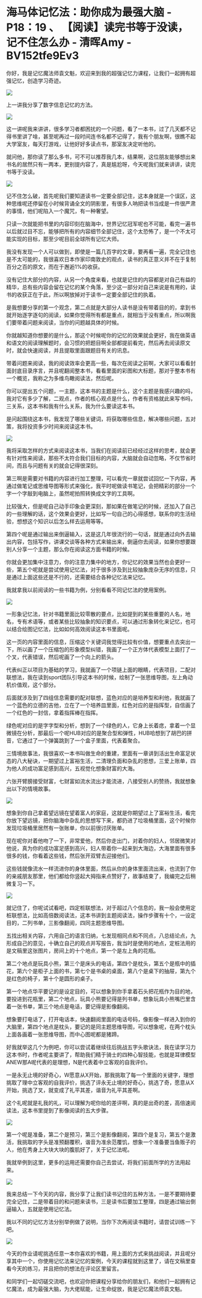 # 海马体记忆法：助你成为最强大脑 - P18：19 、 【阅读】读完书等于没读，记不住怎么办 - 清晖Amy - BV152tfe9Ev3

你好，我是记忆魔法师袁文魁，欢迎来到我的超强记忆力课程，让我们一起拥有超强记忆，创造学习奇迹。

![](img/67f6d8ae30f8f6b11e8ace1824b117b8_1.png)

上一讲我分享了数字信息记忆的方法。

![](img/67f6d8ae30f8f6b11e8ace1824b117b8_3.png)

这一讲呢我来讲讲，很多学习者都困扰的一个问题，看了一本书，过了几天都不记得书里讲了啥，甚至呢再过一段时间连书名都不记得了，我有个朋友啊，很瞧不起大学室友，每天打游戏，让他好好多读点书，那室友决定听他的。

就问他，那你读了那么多书，可不可以推荐我几本，结果啊，这位朋友能够想出来书名的居然只有一两本，更别提内容了，真是尴尬呀，今天呢我们就来讲讲，读完书等于没读。



![](img/67f6d8ae30f8f6b11e8ace1824b117b8_5.png)

记不住怎么破，首先呢我们要知道读书一定要全部记住，这本身就是一个误区，这种思维呢还停留在小时候背诵全文的阴影里，有很多人呐把读书当成是一件很严肃的事情，他们呢陷入一个魔咒，有一种奢望。

只读一次就能把书里的内容印刻在脑海中，世界记忆冠军呢也不可能，看完一遍书以后就过目不忘，能够把所有的内容细节全部记住，这个太恐怖了，是一个不太可能实现的目标，那至少呢目前全球所有记忆大师。

我没有发现一个人可以做到，即使是一篇几百字的文章，要再看一遍，完全记住也是不太可能的，我很喜欢日本作家印南敦史的观点，读书的真正意义并不在于复制百分之百的原文，而在于邂逅1%的收获。

没有记住大部分的内容，从另一个角度来看，也就是记住的内容都是对自己有益的精华，总有些内容会留在记忆的某个角落，至少这一部分对自己来说是有用的，读书的收获正在于此，所以啊放掉对于读书一定要全部记住的执着。

是我想要分享的第一个观念，第二点就是大部分人读书是没有带着目的的，拿到书就开始逐字逐句的阅读，如果你觉得所有都是重点，就相当于没有重点，所以啊我们要带着问题来阅读，当你的问题越具体的时候。

你就越知道你想要的是什么，那这个时候呢你的记忆的效果就会更好，我在做英语和语文的阅读理解题时，会习惯的把题目啊全部都提前看完，然后再去阅读原文时，就会快速阅读，并且提取里面跟题目有关的讯息。

带着问题来阅读，我的阅读效率会更高一些，每次在阅读之前啊，大家可以看看封面封底目录序言，并且呢翻阅整本书，看看里面的彩图和大标题，那对于整本书有一个概览，我称之为多维鸟瞰阅读法，然后呢。

你可以提出五个问题，一主题，这本书的主题是什么，这个主题是我感兴趣的吗，我对它有多少了解，二观点，作者的核心观点是什么，作者有资格就此来写书吗，三关系，这本书和我有什么关系，我为什么要读这本书。

是问起围绕这本书，我发现了哪些关键词，将获取哪些信息，解决哪些问题，五对策，我将投资多少时间来阅读这本书。



![](img/67f6d8ae30f8f6b11e8ace1824b117b8_7.png)

我将采取怎样的方式来阅读这本书，当我们在阅读前已经经过这样的思考，就会更有针对性来阅读，那些不太符合我们目标的内容，大脑就会自动忽略，不仅节省时间，而且与问题有关的就会记得很深刻。

第三啊是需要对书籍的内容进行加工整理，可以看完一章就尝试回忆一下内容，再通过做笔记或思维导图等形式来强化，我平时呢做读书笔记，会把精彩的部分一个字一个字敲到电脑上，虽然呢拍照转换成文字的工具啊。

比较强大，但是呢自己动手印象会更深刻，那如果在做笔记的时候，还加入了自己的一些理解的话，这个效果会更好，比如写一句自己的心得感想，联系你的生活经验，想想这个知识以后怎么样去运用等等。

第四个呢是通过输出来倒逼输入，这是这几年很流行的一句话，就是通过向外去输出内容，包括写作，讲课交谈等各种方式来输出来，倒逼你去阅读，如果你想要跟别人分享一个主题，那么你在阅读这方面书籍的时候。

你就会更加集中注意力，你的注意力集中的地方，你记忆的效果当然也会更好一些，第五个呢就是尝试使用记忆法，对于很多涉及到比较抽象庞杂无序的信息，只是通过上面这些还是不行的，还需要结合各种记忆法来记忆。

我就拿我以前阅读的一些书籍为例，分别看看不同记忆法的使用案例。

![](img/67f6d8ae30f8f6b11e8ace1824b117b8_9.png)

一形象记忆法，针对书籍里面比较零散的要点，比如提到的某些重要的人名，地名，专有术语等，或者某些比较抽象的知识要点，可以通过形象转化来记忆，也可以结合绘图记忆法，比如如何高效阅读这本书里面呢。

这一页的内容里面的信息，压缩这个关键词我觉得比较有价值，想要重点去突出一下，所以画了一个压缩包的形象模型纠错，我画了一个正方体代表模型上面打了一个叉，代表错误，然后呢画了一个向上的箭头。

代表纠正以项目为基础的学习，我就画了一个项链上面的眼睛，代表项目，二配对联想法，我在读到sport团队引导这本书的时候，绘制了一张思维导图，左上角动机价值观，这个部分。

后面就涉及到了四组信息需要的配对联想，蓝色对应的是培养型和利他，我就画了一个蓝色的立德的吉他，立在了一个培养皿里面，红色对应的是指挥型，自信画了一个红色的一封信，拿着指挥棒在指挥。

绿色呢对应的是字字型和分析，想到了一个绿色的人，它身上长着痣，拿着一个显微镜在分析，那最后一个呢HUB对应的是聚合型和弹性，HUB哈想到了胡巴的拼音，它通过了一个弹簧跳到了一个盒子里面，代表着聚合。

三情境故事法，我很喜欢一本书叫做生命的重建，里面有一章讲到活出生命富足状态的八大秘诀，一期望过上富裕生活，二清理负面和杂乱的思想，三爱上账单，四为他人的成功富足感到高兴，五视觉化想象财富的大海。

六张开臂膀接受财富，七财富如流水流出才能流进，八接受别人的赞扬，我就想象出以下的情境故事。

![](img/67f6d8ae30f8f6b11e8ace1824b117b8_11.png)

想象到你自己拿着望远镜在望着富人的家庭，这就是你期望过上了富裕生活，看完你放下望远镜，把你脑海中杂乱的思想写下来，都扔进了垃圾桶里面，这个时候你发现垃圾桶里居然有一张账单，你以前很讨厌账单。

现在呢你对着他吻了一下，非常爱他，然后你走出门，对着你的妇人，邻居微笑对他说，真为你的成功富足感到高兴，妇人带着你一起来到大海边，大海里面有很多很多的钱，你看着这些钱，然后张开双臂去迎接他们。

这些钱就像流水一样流进你的身体里面，然后从你的身体里面流出来，也流到了你的亲戚朋友那里，他们都给你竖起大拇指来点赞好了，故事结束了，我编完之后稍微复习一下。



![](img/67f6d8ae30f8f6b11e8ace1824b117b8_13.png)

就记住了，你呢试试看吧，四定桩联想法，对于超过八个信息的，我一般会使用定桩联想法，比如高倍数阅读法，这本书讲到主题阅读法，操作步骤有十个，一设定目的，二列书单，三影像翻阅，四同主题思维导图。

五找出相关内容，六用自己的语言归纳，七发现相同点和不同点，八总结论点，九形成自己的意见，十确立自己的观点并写报告，我当时是使用的地点，定桩法用的是文稿里这张图片，房间上的十个地点，第一个是左上角的花瓶。

第二个地点是玩具小熊，第三个是床头的电话，第四个是枕头，第五个是瓶中的插花，第六个是柜子上面的书，第七个是书桌的桌面，第八个是桌下的抽屉，第九个是红色的椅子，第十个是圆形的桌子。

第一个地点华平要记的是设定目的，可以想象到你手拿着石头把花瓶作为目的地，要投进到花瓶里，第二个地点，玩具小熊要记得是列书单，想象玩具小熊嘴巴里含着一张书单，第三个地点是电话，要记得是影像翻阅。

想象要打电话了，打开电话本，快速翻阅里面的电话号码，像影像一样进入到你的大脑里，第四个地点是枕头，要记的是同主题思维导图，可以想象呢，在两个枕头上面各画着一张思维导图，而中心图呢都是猪蹄。

好我就举这几个为例吧，你可以尝试着继续往后挑战五字头歌诀法，我在读学习力这本书时，作者呢主要讲了，帮助我们精于骑士的四种心智技能，也就是耳律模型ANEW那A呢代表的是理想，N是代表着中立客观的自我评价。

一是永无止境的好奇心，W愿意从X开始，那我挑取了每一个里面的关键字，理想挑取了理中立客观的自我评价，挑选了评永无止境的好奇心，挑选了奇，愿意从X开始，挑选了叉，就变成了礼平其差，谐音为礼平其差啊。

这个礼呢就是礼我的礼，可以理解为呢你给的差评啊，真的是出奇的差，高倍速阅读法，这本书里提到了影像阅读的五大步骤。



![](img/67f6d8ae30f8f6b11e8ace1824b117b8_15.png)

第一个呢是准备，第二个是预习，第三个是影像翻阅，第四个是复习，第五个是激活，我挑取的字头是准预翻覆积，谐音为准余范覆饥，想象一个准备要当鱼贩子的人，他在秀身上大块大块的腹肌好了，关于记忆法呢。

我就举例到这里，更多的运用还需要你自己去尝试，将我们前面所学的方法用起来。

![](img/67f6d8ae30f8f6b11e8ace1824b117b8_17.png)

我来总结一下今天的内容，我分享了让我们读书记住的五种方法，一是不要期待要完全记住，二是带着目的和问题来读书，三是读书后要加工整理，四是通过输出倒逼输入，五就是使用记忆法。

我以不同的记忆方法分别举例做了说明，当你下次再阅读书籍时，请尝试训练一下吧。

![](img/67f6d8ae30f8f6b11e8ace1824b117b8_19.png)

今天的作业请呢挑选任意一本你喜欢的书籍，用上面的方式来挑战阅读，并且呢分享其中一个，你使用记忆法来记忆的案例，今天的课程就到这里了，请在文稿里查看今天的练习，并且把你的想法在评论区里留言。

和同学们一起切磋交流吧，也欢迎你把课程分享给你的朋友们，和他们一起拥有记忆魔法，成为最强大脑，为大佬赋能，让生命绽放，我是记忆魔法师袁文魁。

